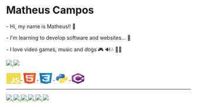 <h1>Matheus Campos</h1>

<div>
  <p>- Hi, my name is Matheus!! 👏</p>
  <p>- I'm learning to develop software and websites... 👻</p>
  <p> - I love video games, music and dogs 🎮 🔊🎶 🐕‍🦺</p>
</div>

<div>
  <a href="https://github.com/theusouza0">
  <img height="180em" src="https://github-readme-stats.vercel.app/api?username=theusouza0&show_icons=true&theme=gruvbox&include_all_commits=true&count_private=true"/>
  <img height="150em" src="https://github-readme-stats.vercel.app/api/top-langs/?username=theusouza0&layout=compact&langs_count=7&theme=gruvbox"/>
</div>

<div style="display: inline_block"> <br>
  <img align="center" alt="Js" height="30" width="40" src="https://raw.githubusercontent.com/devicons/devicon/master/icons/javascript/javascript-plain.svg">
  <img align="center" alt="HTML" height="30" width="40" src="https://raw.githubusercontent.com/devicons/devicon/master/icons/html5/html5-original.svg">
  <img align="center" alt="CSS" height="30" width="40" src="https://raw.githubusercontent.com/devicons/devicon/master/icons/css3/css3-original.svg">
  <img align="center" alt="Python" height="30" width="40" src="https://raw.githubusercontent.com/devicons/devicon/master/icons/python/python-original.svg">
  <img align="center" alt="Csharp" height="30" width="40" src="https://raw.githubusercontent.com/devicons/devicon/master/icons/csharp/csharp-original.svg">
</div>
  
<hr>
  
<div> 
  <a href="mailto:contraforte0@gmail.com"> <img src="https://img.shields.io/badge/Gmail-D14836?style=for-the-badge&logo=gmail&logoColor=white"> </a>
  <a href="https://linkedin.com/in/matheus-campos-2507" target="_blank"><img src="https://img.shields.io/badge/-LinkedIn-%230077B5?style=for-the-badge&logo=linkedin&logoColor=white" target="_blank"> </a>
  <a href="https://github.com/theusouza0"> <img src="https://img.shields.io/badge/GitHub-100000?style=for-the-badge&logo=github&logoColor=white"> </a>
  <a href=""> <img src="https://img.shields.io/badge/Windows-0078D6?style=for-the-badge&logo=windows&logoColor=white"> </a>
  <a href=""> <img src="https://img.shields.io/badge/Ubuntu-E95420?style=for-the-badge&logo=ubuntu&logoColor=white"> </a>
  <a href="https://github.com/theusouza0"> <img src="https://img.shields.io/github/followers/{theusouza0}.svg?style=social&label=Follow&maxAge=2592000?"> </a>
</div>
